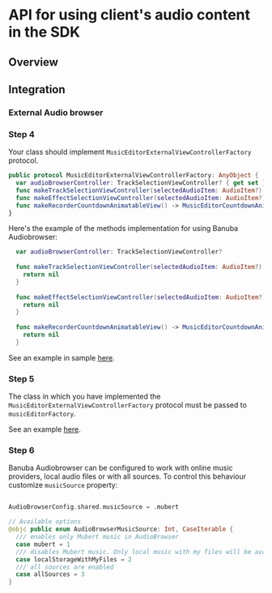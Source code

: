 # API for using client's audio content in the SDK
## Overview

## Integration
### External Audio browser

### Step 4

Your class should implement ```MusicEditorExternalViewControllerFactory``` protocol.
```swift
public protocol MusicEditorExternalViewControllerFactory: AnyObject {
  var audioBrowserController: TrackSelectionViewController? { get set }
  func makeTrackSelectionViewController(selectedAudioItem: AudioItem?) -> TrackSelectionViewController?
  func makeEffectSelectionViewController(selectedAudioItem: AudioItem?) -> EffectSelectionViewController?
  func makeRecorderCountdownAnimatableView() -> MusicEditorCountdownAnimatableView?
}
```
Here's the example of the methods implementation for using Banuba Audiobrowser:
```swift
  var audioBrowserController: TrackSelectionViewController?
  
  func makeTrackSelectionViewController(selectedAudioItem: AudioItem?) -> TrackSelectionViewController? {
    return nil
  }
  
  func makeEffectSelectionViewController(selectedAudioItem: AudioItem?) -> EffectSelectionViewController? {
    return nil
  }
  
  func makeRecorderCountdownAnimatableView() -> MusicEditorCountdownAnimatableView? {
    return nil
  }
```
See an example in sample [here](../Example/Example/Helpers/MusicEditorViewControllerFactory.swift#L14).

### Step 5

The class in which you have implemented the ``` MusicEditorExternalViewControllerFactory ``` protocol must be passed to ```musicEditorFactory```.

See an example [here](../Example/Example/ViewController.swift#L30).

### Step 6

Banuba Audiobrowser can be configured to work with online music providers, local audio files or with all sources. To control this behaviour customize ```musicSource``` property:
```swift

AudioBrowserConfig.shared.musicSource = .mubert

// Available options
@objc public enum AudioBrowserMusicSource: Int, CaseIterable {
  /// enables only Mubert music in AudioBrowser
  case mubert = 1
  /// disables Mubert music. Only local music with my files will be available
  case localStorageWithMyFiles = 2
  /// all sources are enabled
  case allSources = 3
}
```
